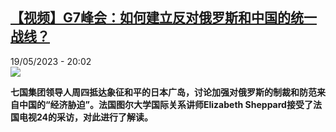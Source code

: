 <!--1684521903000-->
[【视频】G7峰会：如何建立反对俄罗斯和中国的统一战线？](https://www.rfi.fr/cn/%E5%9B%BD%E9%99%85/20230519-%E8%A7%86%E9%A2%91-g7%E5%B3%B0%E4%BC%9A-%E5%A6%82%E4%BD%95%E5%BB%BA%E7%AB%8B%E5%8F%8D%E5%AF%B9%E4%BF%84%E7%BD%97%E6%96%AF%E7%9A%84%E4%B8%AD%E5%9B%BD%E7%9A%84%E7%BB%9F%E4%B8%80%E6%88%98%E7%BA%BF)
------

<div>19/05/2023 - 20:02</div><img src="https://s.rfi.fr/media/display/9ae4d786-f664-11ed-89fc-005056bfb2b6/w:1280/p:16x9/AP23139147989726.jpg"><p><strong>七国集团领导人周四抵达象征和平的日本广岛，讨论加强对俄罗斯的制裁和防范来自中国的“经济胁迫”。法国图尔大学国际关系讲师Elizabeth Sheppard接受了法国电视24的采访，对此进行了解读。                    </strong></p><div><p> </p><div data-selfpromo-newsletter></div><div data-selfpromo-app></div></div>
